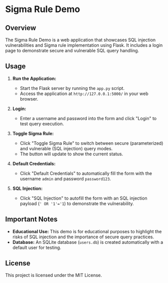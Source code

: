 # Sigma Rule Demo

## Overview

The Sigma Rule Demo is a web application that showcases SQL injection vulnerabilities and Sigma rule implementation using Flask. It includes a login page to demonstrate secure and vulnerable SQL query handling.

## Usage

1. **Run the Application:**
   - Start the Flask server by running the `app.py` script.
   - Access the application at `http://127.0.0.1:5000/` in your web browser.

2. **Login:**
   - Enter a username and password into the form and click "Login" to test query execution.

3. **Toggle Sigma Rule:**
   - Click "Toggle Sigma Rule" to switch between secure (parameterized) and vulnerable (SQL injection) query modes.
   - The button will update to show the current status.

4. **Default Credentials:**
   - Click "Default Credentials" to automatically fill the form with the username `admin` and password `password123`.

5. **SQL Injection:**
   - Click "SQL Injection" to autofill the form with an SQL injection payload (`' OR '1'='1`) to demonstrate the vulnerability.

## Important Notes

- **Educational Use:** This demo is for educational purposes to highlight the risks of SQL injection and the importance of secure query practices.
- **Database:** An SQLite database (`users.db`) is created automatically with a default user for testing.

## License

This project is licensed under the MIT License.
